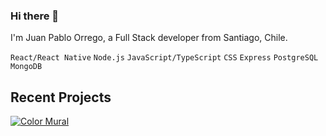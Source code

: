 ### Hi there 👋

I'm Juan Pablo Orrego, a Full Stack developer from Santiago, Chile. 

`React/React Native` `Node.js` `JavaScript/TypeScript` `CSS`  `Express` `PostgreSQL` `MongoDB`

## Recent Projects

[![Color Mural](https://github-readme-stats.vercel.app/api/pin/?username=jporrego&repo=color-mural&title_color=ffffff&text_color=c9cacc&icon_color=2bbc8a&bg_color=1d1f21)](https://github.com/YOUR_USERNAME/color-mural)

